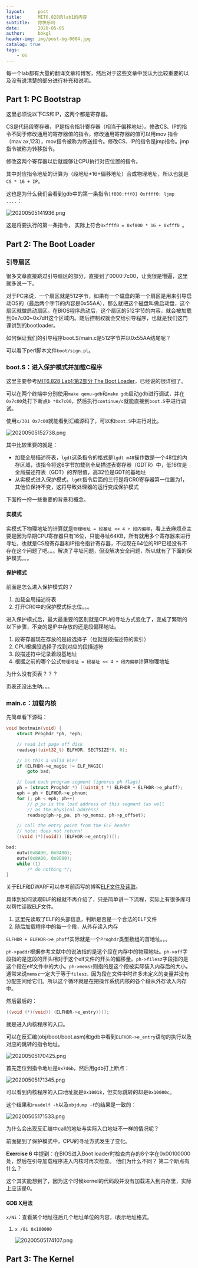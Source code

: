 ```yaml
---
layout:     post
title:      MIT6.828的lab1的内容
subtitle:   你快乐吗
date:       2020-05-05
author:     bbkgl
header-img: img/post-bg-0004.jpg
catalog: true
tags:
    - OS
---
```


每一个lab都有大量的翻译文章和博客，然后对于这些文章中我认为比较重要的以及没有说清楚的部分进行补充和说明。

## Part 1: PC Bootstrap

这里必须说以下CS和IP，这两个都是寄存器。

CS是代码段寄存器，IP是指令指针寄存器（相当于偏移地址）。修改CS、IP的指令不同于修改通用的寄存器值的指令，修改通用寄存器的值可以用mov 指令（mav ax,123），mov指令被称为传送指令。修改CS、IP的指令是jmp指令。jmp指令被称为转移指令。

修改这两个寄存器以后就能够让CPU执行对应位置的指令。

其中对应指令地址的计算为（段地址*16+偏移地址）合成物理地址，所以也就是`CS * 16 + IP`。

这也是为什么我们会看到gdb中的第一条指令`[f000:fff0] 0xffff0: ljmp ....`：

![20200505141936.png](https://raw.githubusercontent.com/bbkglpic/picpic/master/img/20200505141936.png)

这是将要执行的第一条指令， 实际上符合`0xffff0 = 0xf000 * 16 + 0xfff0 `。

## Part 2: The Boot Loader

### 引导扇区

很多文章直接跳过引导扇区的部分，直接到了0000:7c00，让我很是懵逼，这里就多说一下。

对于PC来说，一个扇区就是512字节，如果有一个磁盘的第一个扇区是用来引导启动OS的（最后两个字节的内容是0x55AA），那么就把这个磁盘叫做启动盘，这个扇区就做启动扇区。在BIOS程序启动后，这个扇区的512字节的内容，就会被加载到0x7c00~0x7dff这个区域内。随后控制权就会交给引导程序，也就是我们这门课讲到的bootloader。

如何保证我们的引导程序boot.S/main.c是512字节并以0x55AA结尾呢？

可以看下perl脚本文件`boot/sign.pl`。

### boot.S：进入保护模式并加载C程序

这里主要参考[MIT6.828 Lab1:第2部分 The Boot Loader](<https://blog.csdn.net/bysui/article/details/51453329>)，已经说的很详细了。

可以在两个终端中分别使用`make qemu-gdb`和`make gdb`启动gdb进行调试，并在`0x7c00`处打下断点`b *0x7c00`，然后执行`continue/c`就能直接到`boot.S`中进行调试。

使用`x/30i 0x7c00`就能看到汇编源码了，可以和`boot.S`中进行对比。

![20200505152738.png](https://raw.githubusercontent.com/bbkglpic/picpic/master/img/20200505152738.png)

其中比较重要的就是：

- 加载全局描述符表，`lgdt`这条指令的格式是`lgdt m48`操作数是一个48位的内存区域，该指令将这6字节加载到全局描述表寄存器（GDTR）中，低16位是全局描述符表（GDT）的界限值，高32位是GDT的基地址
- 从实模式进入保护模式，`lgdt`指令后面的三行是将CR0寄存器第一位置为1，其他位保持不变，这将导致处理器的运行变成保护模式

下面捋一捋一些重要的背景和概念。

#### 实模式

实模式下物理地址的计算就是`物理地址 = 段基址 << 4 + 段内偏移`，看上去麻烦点主要是因为早期CPU寄存器只有16位，只能寻址64KB，所有就用多个寄存器来进行寻址，也就是CS段寄存器和IP指令指针寄存器，不过现在64位的RIP已经没有不存在这个问题了吧。。。解决了寻址问题，但没解决安全问题，所以就有了下面的保护模式。。。

#### 保护模式

前面是怎么进入保护模式的？

1. 加载全局描述符表
2. 打开CR0中的保护模式标志位。。。

进入保护模式后，最大最重要的区别就是CPU的寻址方式变化了，变成了繁琐的以下步骤，不变的是IP中存放的还是段偏移地址。

1. 段寄存器现在存放的是段选择子（也就是段描述符的索引）
2. CPU根据段选择子找到对应的段描述符
3. 段描述符中记录着段基地址
4. 根据之前的哪个公式`物理地址 = 段基址 << 4 + 段内偏移`计算物理地址

为什么没有页表？？？

页表还没出生呐。。。

### main.c：加载内核

先简单看下源码：

```cpp
void bootmain(void) {
	struct Proghdr *ph, *eph;

	// read 1st page off disk
	readseg((uint32_t) ELFHDR, SECTSIZE*8, 0);

	// is this a valid ELF?
	if (ELFHDR->e_magic != ELF_MAGIC)
		goto bad;

	// load each program segment (ignores ph flags)
	ph = (struct Proghdr *) ((uint8_t *) ELFHDR + ELFHDR->e_phoff);
	eph = ph + ELFHDR->e_phnum;
	for (; ph < eph; ph++)
		// p_pa is the load address of this segment (as well
		// as the physical address)
		readseg(ph->p_pa, ph->p_memsz, ph->p_offset);

	// call the entry point from the ELF header
	// note: does not return!
	((void (*)(void)) (ELFHDR->e_entry))();

bad:
	outw(0x8A00, 0x8A00);
	outw(0x8A00, 0x8E00);
	while (1)
		/* do nothing */;
}
```

关于ELF和DWARF可以参考前面写的博客[ELF文件及读取](<https://bbkgl.github.io/2020/01/06/elf%E6%96%87%E4%BB%B6%E5%92%8C%E8%AF%BB%E5%8F%96elf%E4%BF%A1%E6%81%AF/>)。

具体到如何读取ELF的段就不再介绍了，只是简单讲一下流程，实际上有很多库可以帮忙读取ELF文件。

1. 这里先读取了ELF的头部信息，判断是否是一个合法的ELF文件
2. 随后加载程序中的每一个段，从外存读入内存

`ELFHDR + ELFHDR->e_phoff`实际就是一个`Proghdr`类型数组的首地址。。。

`ph->paddr`根据参考文献中的说法指的是这个段在内存中的物理地址。`ph->off`字段指的是这段的开头相对于这个elf文件的开头的偏移量。`ph->filesz`字段指的是这个段在elf文件中的大小。`ph->memsz`则指的是这个段被实际装入内存后的大小。通常来说`memsz`一定大于等于`filesz，`因为段在文件中时许多未定义的变量并没有分配空间给它们。所以这个循环就是在把操作系统内核的各个段从外存读入内存中。

然后最后的：

```cpp
((void (*)(void)) (ELFHDR->e_entry))();
```

就是进入内核程序的入口。

可以在反汇编(obj/boot/boot.asm)和gdb中看到`ELFHDR->e_entry`语句的执行以及对应的跳转的指令地址。

![20200505170425.png](https://raw.githubusercontent.com/bbkglpic/picpic/master/img/20200505170425.png)

首先定位到指令地址是`0x7d6b`，然后用gdb打上断点：

![20200505171345.png](https://raw.githubusercontent.com/bbkglpic/picpic/master/img/20200505171345.png)

可以看到内核程序的入口地址就是`0x10018`，但实际跳转的却是`0x10000c`。

这个结果和`readelf -h`以及`objdump -f`的结果是一致的：

![20200505171533.png](https://raw.githubusercontent.com/bbkglpic/picpic/master/img/20200505171533.png)

为什么会出现反汇编中call的地址与实际入口地址不一样的情况呢？

前面提到了保护模式中，CPU的寻址方式发生了变化。

**Exercise 6** 中提到：在BIOS进入Boot loader时检查内存的8个字在0x00100000处，然后在引导加载程序进入内核时再次检查。 他们为什么不同？ 第二个断点有什么？

这个其实能想到了，因为这个时候kernel的代码段并没有加载进入到内存里，实际上应该是0。

#### GDB X用法

`x/Ni`：查看某个地址往后几个地址单位的内容，i表示地址格式。

1. `x /8i 0x100000`

   ![20200505174107.png](https://raw.githubusercontent.com/bbkglpic/picpic/master/img/20200505174107.png)

## Part 3: The Kernel

